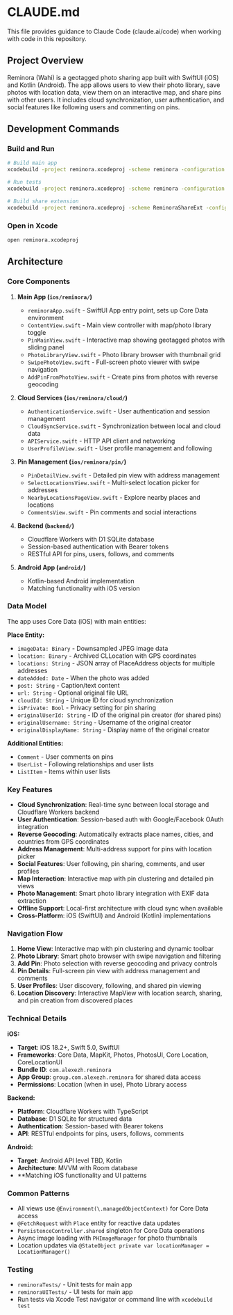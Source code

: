 # CLAUDE.md

This file provides guidance to Claude Code (claude.ai/code) when working with code in this repository.

## Project Overview

Reminora (Wahi) is a geotagged photo sharing app built with SwiftUI (iOS) and Kotlin (Android). The app allows users to view their photo library, save photos with location data, view them on an interactive map, and share pins with other users. It includes cloud synchronization, user authentication, and social features like following users and commenting on pins.

## Development Commands

### Build and Run
```bash
# Build main app
xcodebuild -project reminora.xcodeproj -scheme reminora -configuration Debug build

# Run tests
xcodebuild -project reminora.xcodeproj -scheme reminora -configuration Debug test -destination 'platform=iOS Simulator,name=iPhone 15'

# Build share extension
xcodebuild -project reminora.xcodeproj -scheme ReminoraShareExt -configuration Debug build
```

### Open in Xcode
```bash
open reminora.xcodeproj
```

## Architecture

### Core Components

1. **Main App (`ios/reminora/`)**
   - `reminoraApp.swift` - SwiftUI App entry point, sets up Core Data environment
   - `ContentView.swift` - Main view controller with map/photo library toggle
   - `PinMainView.swift` - Interactive map showing geotagged photos with sliding panel
   - `PhotoLibraryView.swift` - Photo library browser with thumbnail grid
   - `SwipePhotoView.swift` - Full-screen photo viewer with swipe navigation
   - `AddPinFromPhotoView.swift` - Create pins from photos with reverse geocoding

2. **Cloud Services (`ios/reminora/cloud/`)**
   - `AuthenticationService.swift` - User authentication and session management
   - `CloudSyncService.swift` - Synchronization between local and cloud data
   - `APIService.swift` - HTTP API client and networking
   - `UserProfileView.swift` - User profile management and following

3. **Pin Management (`ios/reminora/pin/`)**
   - `PinDetailView.swift` - Detailed pin view with address management
   - `SelectLocationsView.swift` - Multi-select location picker for addresses
   - `NearbyLocationsPageView.swift` - Explore nearby places and locations
   - `CommentsView.swift` - Pin comments and social interactions

4. **Backend (`backend/`)**
   - Cloudflare Workers with D1 SQLite database
   - Session-based authentication with Bearer tokens
   - RESTful API for pins, users, follows, and comments

5. **Android App (`android/`)**
   - Kotlin-based Android implementation
   - Matching functionality with iOS version

### Data Model

The app uses Core Data (iOS) with main entities:

**Place Entity:**
- `imageData: Binary` - Downsampled JPEG image data
- `location: Binary` - Archived CLLocation with GPS coordinates
- `locations: String` - JSON array of PlaceAddress objects for multiple addresses
- `dateAdded: Date` - When the photo was added
- `post: String` - Caption/text content
- `url: String` - Optional original file URL
- `cloudId: String` - Unique ID for cloud synchronization
- `isPrivate: Bool` - Privacy setting for pin sharing
- `originalUserId: String` - ID of the original pin creator (for shared pins)
- `originalUsername: String` - Username of the original creator
- `originalDisplayName: String` - Display name of the original creator

**Additional Entities:**
- `Comment` - User comments on pins
- `UserList` - Following relationships and user lists
- `ListItem` - Items within user lists

### Key Features

- **Cloud Synchronization**: Real-time sync between local storage and Cloudflare Workers backend
- **User Authentication**: Session-based auth with Google/Facebook OAuth integration
- **Reverse Geocoding**: Automatically extracts place names, cities, and countries from GPS coordinates
- **Address Management**: Multi-address support for pins with location picker
- **Social Features**: User following, pin sharing, comments, and user profiles
- **Map Interaction**: Interactive map with pin clustering and detailed pin views
- **Photo Management**: Smart photo library integration with EXIF data extraction
- **Offline Support**: Local-first architecture with cloud sync when available
- **Cross-Platform**: iOS (SwiftUI) and Android (Kotlin) implementations

### Navigation Flow

1. **Home View**: Interactive map with pin clustering and dynamic toolbar
2. **Photo Library**: Smart photo browser with swipe navigation and filtering
3. **Add Pin**: Photo selection with reverse geocoding and privacy controls
4. **Pin Details**: Full-screen pin view with address management and comments
5. **User Profiles**: User discovery, following, and shared pin viewing
6. **Location Discovery**: Interactive MapView with location search, sharing, and pin creation from discovered places

### Technical Details

**iOS:**
- **Target**: iOS 18.2+, Swift 5.0, SwiftUI
- **Frameworks**: Core Data, MapKit, Photos, PhotosUI, Core Location, CoreLocationUI
- **Bundle ID**: `com.alexezh.reminora`
- **App Group**: `group.com.alexezh.reminora` for shared data access
- **Permissions**: Location (when in use), Photo Library access

**Backend:**
- **Platform**: Cloudflare Workers with TypeScript
- **Database**: D1 SQLite for structured data
- **Authentication**: Session-based with Bearer tokens
- **API**: RESTful endpoints for pins, users, follows, comments

**Android:**
- **Target**: Android API level TBD, Kotlin
- **Architecture**: MVVM with Room database
- **Matching iOS functionality and UI patterns

### Common Patterns

- All views use `@Environment(\.managedObjectContext)` for Core Data access
- `@FetchRequest` with `Place` entity for reactive data updates
- `PersistenceController.shared` singleton for Core Data operations
- Async image loading with `PHImageManager` for photo thumbnails
- Location updates via `@StateObject private var locationManager = LocationManager()`

### Testing

- `reminoraTests/` - Unit tests for main app
- `reminoraUITests/` - UI tests for main app
- Run tests via Xcode Test navigator or command line with `xcodebuild test`